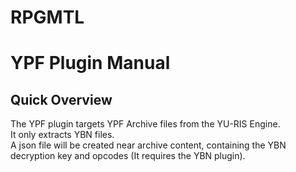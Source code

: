 # RPGMTL  
  
# YPF Plugin Manual  
  
## Quick Overview  
  
The YPF plugin targets YPF Archive files from the YU-RIS Engine.  
It only extracts YBN files.  
A json file will be created near archive content, containing the YBN decryption key and opcodes (It requires the YBN plugin).  